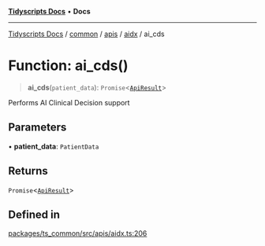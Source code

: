 [**Tidyscripts Docs**](../../../../../../../README.md) • **Docs**

***

[Tidyscripts Docs](../../../../../../../globals.md) / [common](../../../../../README.md) / [apis](../../../README.md) / [aidx](../README.md) / ai\_cds

# Function: ai\_cds()

> **ai\_cds**(`patient_data`): `Promise`\<[`ApiResult`](../type-aliases/ApiResult.md)\>

Performs AI Clinical Decision support

## Parameters

• **patient\_data**: `PatientData`

## Returns

`Promise`\<[`ApiResult`](../type-aliases/ApiResult.md)\>

## Defined in

[packages/ts\_common/src/apis/aidx.ts:206](https://github.com/sheunaluko/tidyscripts/blob/master/packages/ts_common/src/apis/aidx.ts#L206)
